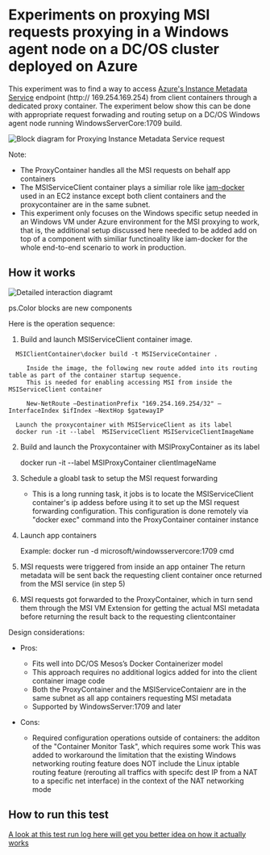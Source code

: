 
# Experiments on proxying MSI requests proxying in a Windows agent node on a DC/OS cluster deployed on Azure 

   This experiment was to find a way to access [Azure's Instance Metadata Service](https://docs.microsoft.com/en-us/azure/virtual-machines/windows/instance-metadata-service) endpoint (http:// 169.254.169.254) from client containers through a dedicated proxy container. The experiment below show this can be done with appropriate request forwading and routing setup on a DC/OS Windows agent node running WindowsServerCore:1709 build. 

![Block diagram for Proxying Instance Metadata Service request](https://github.com/soccerGB/MSIRequestProxy/blob/master/docs/InstanceMetadata.png "Proxying Instance Metadata Service request")


Note: 
- The ProxyContainer handles all the MSI requests on behalf app containers 
- The MSIServiceClient container plays a similiar role like [iam-docker](https://github.com/swipely/iam-docker) used in an EC2 instance except both client containers and the proxycontainer are in the same subnet. 
- This experiment only focuses on the Windows specific setup needed in an Windows VM under Azure environment for the MSI proxying to work, that is, the additional setup discussed here needed to be added add on top of a component with similiar functinoality like iam-docker for the whole end-to-end scenario to work in production.

## How it works

![Detailed interaction diagramt](https://github.com/soccerGB/MSIRequestProxy/blob/master/docs/DetailedMSIPortforwardingComponents.png "Proxying Instance Metadata Service request")

ps.Color blocks are new components

Here is the operation sequence:

   
   1.	Build and launch MSIServiceClient container image.
   
      MSIClientContainer\docker build -t MSIServiceContainer .
      
         Inside the image, the following new route added into its routing table as part of the container startup sequence. 
         This is needed for enabling accessing MSI from inside the MSIServiceClient container

         New-NetRoute –DestinationPrefix "169.254.169.254/32" –InterfaceIndex $ifIndex –NextHop $gatewayIP

      Launch the proxycontainer with MSIServiceClient as its label
      docker run -it --label  MSIServiceClient MSIServiceClientImageName 
      
   2.	Build and launch the Proxycontainer with MSIProxyContainer as its label

         docker run -it --label MSIProxyContainer clientImageName
         
   3. Schedule a gloabl task to setup the MSI request forwarding 
   
         - This is a long running task, it jobs is to locate the MSIServiceClient container's ip addess before using it to set
           up the MSI request forwarding configuration. This configuration is done remotely via "docker exec" command into the 
           ProxyContainer container instance 
         
  4.	Launch app containers
  
         Example:
         docker run -d microsoft/windowsservercore:1709 cmd     
     
  5.	MSI requests were triggered from inside an app ontainer 
      The return metadata will be sent back the requesting client container once returned from the MSI service (in step 5)
   
  6. MSI requests got forwarded to the ProxyContainer, which in turn send them through the MSI VM Extension
      for getting the actual MSI metadata before returning the result back to the requesting clientcontainer

   Design considerations:
      
   - Pros:
      - Fits well into DC/OS Mesos’s Docker Containerizer model     
      - This approach requires no additional logics added for into the client container image code      
      - Both the ProxyContainer and the MSIServiceContaienr are in the same subnet as all app containers requesting MSI 
        metadata
      - Supported by WindowsServer:1709 and later
      
   - Cons:
      - Required configuration operations outside of containers:
        the additon of the "Container Monitor Task", which requires some work
        This was added to workaround the limitation that the existing Windows networking routing feature does NOT include 
        the Linux iptable routing feature (rerouting all traffics with specifc dest IP from a NAT to a specific net interface)
        in the context of the NAT networking mode 

## How to run this test 

   [A look at this test run log here will get you better idea on how it actually works](https://github.com/soccerGB/MSIExperiment/blob/master/PortForwardingNat/docs/TestRun.md)

